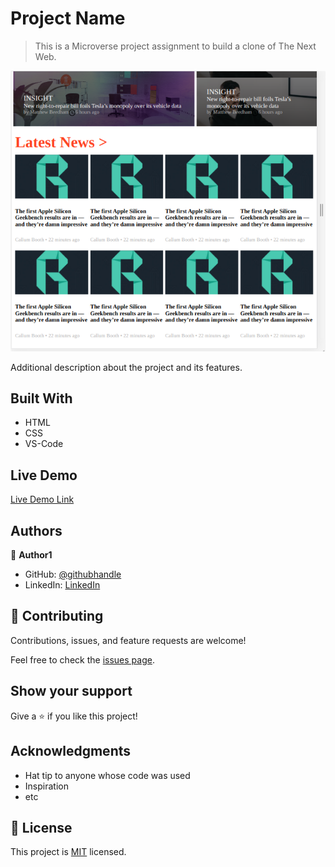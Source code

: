 # Project Name

> This is a Microverse project assignment to build a clone of The Next Web.

![screenshot](./assets/view.png)

Additional description about the project and its features.

## Built With

- HTML
- CSS
- VS-Code

## Live Demo

[Live Demo Link](https://aduda-boaz.github.io/the-nextpage-clone/)

## Authors

👤 **Author1**

- GitHub: [@githubhandle](https://github.com/Aduda-Boaz)
- LinkedIn: [LinkedIn](https://linkedin.com/adudaboaz)

## 🤝 Contributing

Contributions, issues, and feature requests are welcome!

Feel free to check the [issues page](issues/).

## Show your support

Give a ⭐️ if you like this project!

## Acknowledgments

- Hat tip to anyone whose code was used
- Inspiration
- etc

## 📝 License

This project is [MIT](lic.url) licensed.
